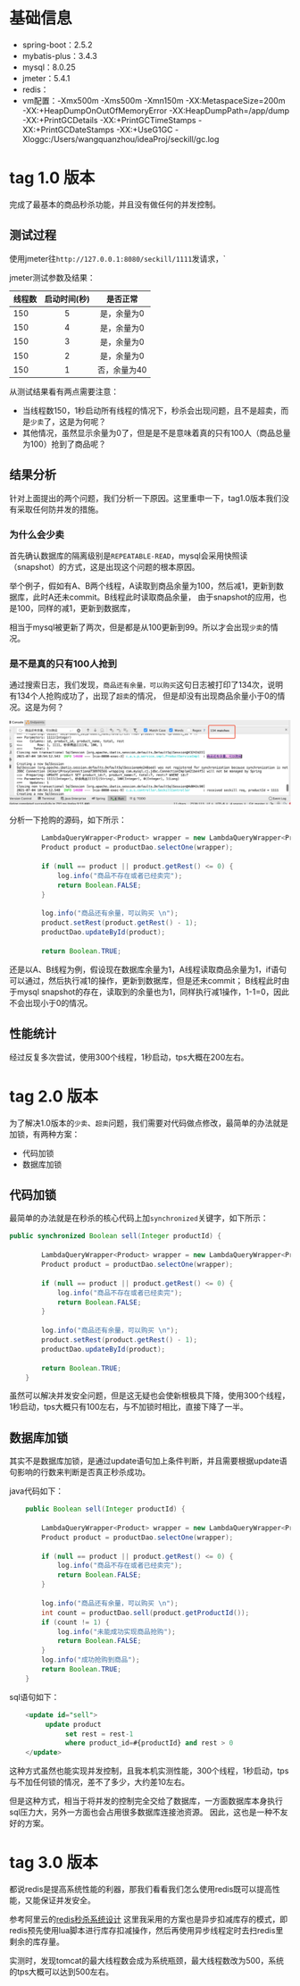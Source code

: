 
# 基础信息

- spring-boot：2.5.2
- mybatis-plus：3.4.3
- mysql：8.0.25
- jmeter：5.4.1
- redis：
- vm配置：-Xmx500m -Xms500m -Xmn150m -XX:MetaspaceSize=200m -XX:+HeapDumpOnOutOfMemoryError -XX:HeapDumpPath=/app/dump -XX:+PrintGCDetails -XX:+PrintGCTimeStamps -XX:+PrintGCDateStamps -XX:+UseG1GC -Xloggc:/Users/wangquanzhou/ideaProj/seckill/gc.log

# tag 1.0 版本

完成了最基本的商品秒杀功能，并且没有做任何的并发控制。

## 测试过程

使用jmeter往`http://127.0.0.1:8080/seckill/1111`发请求，`

jmeter测试参数及结果：

| 线程数        | 启动时间(秒)   |  是否正常  |
| --------   | :-----:  | :----:  |
| 150     | 5 |   是，余量为0     |
| 150        |   4   |   是，余量为0   |
| 150        |    3    |  是，余量为0  |
| 150        |    2    |  是，余量为0  |
| 150        |    1    |  否，余量为40  |

从测试结果看有两点需要注意：
- 当线程数150，1秒启动所有线程的情况下，秒杀会出现问题，且不是超卖，而是`少卖`了，这是为何呢？
- 其他情况，虽然显示余量为0了，但是是不是意味着真的只有100人（商品总量为100）抢到了商品呢？

## 结果分析

针对上面提出的两个问题，我们分析一下原因。这里重申一下，tag1.0版本我们没有采取任何防并发的措施。

### 为什么会少卖

首先确认数据库的隔离级别是`REPEATABLE-READ`，mysql会采用快照读（snapshot）的方式，这是出现这个问题的根本原因。

举个例子，假如有A、B两个线程，A读取到商品余量为100，然后减1，更新到数据库，此时A还未commit。B线程此时读取商品余量，
由于snapshot的应用，也是100，同样的减1，更新到数据库，

相当于mysql被更新了两次，但是都是从100更新到99。所以才会出现`少卖`的情况。

### 是不是真的只有100人抢到

通过搜索日志，我们发现，`商品还有余量，可以购买`这句日志被打印了134次，说明有134个人抢购成功了，出现了`超卖`的情况，
但是却没有出现商品余量小于0的情况。这是为何？

![1](./image/WX20210704-105732@2x.png)

分析一下抢购的源码，如下所示：
```java
        LambdaQueryWrapper<Product> wrapper = new LambdaQueryWrapper<Product>().eq(Product::getProductId, productId);
        Product product = productDao.selectOne(wrapper);

        if (null == product || product.getRest() <= 0) {
            log.info("商品不存在或者已经卖完");
            return Boolean.FALSE;
        }

        log.info("商品还有余量，可以购买 \n");
        product.setRest(product.getRest() - 1);
        productDao.updateById(product);

        return Boolean.TRUE;
```

还是以A、B线程为例，假设现在数据库余量为1，A线程读取商品余量为1，if语句可以通过，然后执行减1的操作，更新到数据库，但是还未commit；
B线程此时由于mysql snapshot的存在，读取到的余量也为1，同样执行减1操作，1-1=0，因此不会出现小于0的情况。

## 性能统计

经过反复多次尝试，使用300个线程，1秒启动，tps大概在200左右。


# tag 2.0 版本

为了解决1.0版本的`少卖`、`超卖`问题，我们需要对代码做点修改，最简单的办法就是加锁，有两种方案：
- 代码加锁
- 数据库加锁

## 代码加锁

最简单的办法就是在秒杀的核心代码上加`synchronized`关键字，如下所示：
```java
public synchronized Boolean sell(Integer productId) {

        LambdaQueryWrapper<Product> wrapper = new LambdaQueryWrapper<Product>().eq(Product::getProductId, productId);
        Product product = productDao.selectOne(wrapper);

        if (null == product || product.getRest() <= 0) {
            log.info("商品不存在或者已经卖完");
            return Boolean.FALSE;
        }

        log.info("商品还有余量，可以购买 \n");
        product.setRest(product.getRest() - 1);
        productDao.updateById(product);

        return Boolean.TRUE;
    }
```

虽然可以解决并发安全问题，但是这无疑也会使新根极具下降，使用300个线程，1秒启动，tps大概只有100左右，与不加锁时相比，直接下降了一半。

## 数据库加锁

其实不是数据库加锁，是通过update语句加上条件判断，并且需要根据update语句影响的行数来判断是否真正秒杀成功。

java代码如下：
```java
    public Boolean sell(Integer productId) {

        LambdaQueryWrapper<Product> wrapper = new LambdaQueryWrapper<Product>().eq(Product::getProductId, productId);
        Product product = productDao.selectOne(wrapper);

        if (null == product || product.getRest() <= 0) {
            log.info("商品不存在或者已经卖完");
            return Boolean.FALSE;
        }

        log.info("商品还有余量，可以购买 \n");
        int count = productDao.sell(product.getProductId());
        if (count != 1) {
            log.info("未能成功实现商品抢购");
            return Boolean.FALSE;
        }
        log.info("成功抢购到商品");
        return Boolean.TRUE;
    }
```

sql语句如下：
```sql
    <update id="sell">
         update product
              set rest = rest-1
              where product_id=#{productId} and rest > 0
    </update>
```

这种方式虽然也能实现并发控制，且我本机实测性能，300个线程，1秒启动，tps与不加任何锁的情况，差不了多少，大约差10左右。

但是这种方式，相当于将并发的控制完全交给了数据库，一方面数据库本身执行sql压力大，另外一方面也会占用很多数据库连接池资源。
因此，这也是一种不友好的方案。

# tag 3.0 版本

都说redis是提高系统性能的利器，那我们看看我们怎么使用redis既可以提高性能，又能保证并发安全。

参考阿里云的[redis秒杀系统设计](https://help.aliyun.com/document_detail/63920.html?spm=5176.22414175.sslink.10.252c65aaa3OzBs) 
这里我采用的方案也是异步扣减库存的模式，即redis预先使用lua脚本进行库存扣减操作，然后再使用异步线程定时去扫redis里剩余的库存量。

实测时，发现tomcat的最大线程数会成为系统瓶颈，最大线程数改为500，系统的tps大概可以达到500左右。



